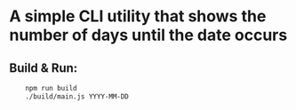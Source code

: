 # A simple CLI utility that shows the number of days until the date occurs

## Build & Run:
```sh
    npm run build
    ./build/main.js YYYY-MM-DD
```